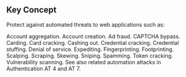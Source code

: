 ## Key Concept

Protect against automated threats to web applications such as:

Account aggregation.
Account creation.
Ad fraud.
CAPTCHA bypass.
Carding.
Card cracking.
Cashing out.
Credential cracking.
Credential stuffing.
Denial of service.
Expediting.
Fingerprinting.
Footprinting.
Scalping.
Scraping.
Skewing.
Sniping.
Spamming.
Token cracking.
Vulnerability scanning.
See also related automation attacks in Authentication AT 4 and AT 7.
